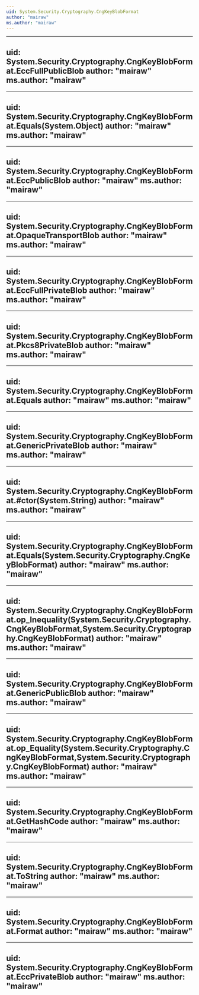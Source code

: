 ```yaml
---
uid: System.Security.Cryptography.CngKeyBlobFormat
author: "mairaw"
ms.author: "mairaw"
---
```


---
uid: System.Security.Cryptography.CngKeyBlobFormat.EccFullPublicBlob
author: "mairaw"
ms.author: "mairaw"
---

---
uid: System.Security.Cryptography.CngKeyBlobFormat.Equals(System.Object)
author: "mairaw"
ms.author: "mairaw"
---

---
uid: System.Security.Cryptography.CngKeyBlobFormat.EccPublicBlob
author: "mairaw"
ms.author: "mairaw"
---

---
uid: System.Security.Cryptography.CngKeyBlobFormat.OpaqueTransportBlob
author: "mairaw"
ms.author: "mairaw"
---

---
uid: System.Security.Cryptography.CngKeyBlobFormat.EccFullPrivateBlob
author: "mairaw"
ms.author: "mairaw"
---

---
uid: System.Security.Cryptography.CngKeyBlobFormat.Pkcs8PrivateBlob
author: "mairaw"
ms.author: "mairaw"
---

---
uid: System.Security.Cryptography.CngKeyBlobFormat.Equals
author: "mairaw"
ms.author: "mairaw"
---

---
uid: System.Security.Cryptography.CngKeyBlobFormat.GenericPrivateBlob
author: "mairaw"
ms.author: "mairaw"
---

---
uid: System.Security.Cryptography.CngKeyBlobFormat.#ctor(System.String)
author: "mairaw"
ms.author: "mairaw"
---

---
uid: System.Security.Cryptography.CngKeyBlobFormat.Equals(System.Security.Cryptography.CngKeyBlobFormat)
author: "mairaw"
ms.author: "mairaw"
---

---
uid: System.Security.Cryptography.CngKeyBlobFormat.op_Inequality(System.Security.Cryptography.CngKeyBlobFormat,System.Security.Cryptography.CngKeyBlobFormat)
author: "mairaw"
ms.author: "mairaw"
---

---
uid: System.Security.Cryptography.CngKeyBlobFormat.GenericPublicBlob
author: "mairaw"
ms.author: "mairaw"
---

---
uid: System.Security.Cryptography.CngKeyBlobFormat.op_Equality(System.Security.Cryptography.CngKeyBlobFormat,System.Security.Cryptography.CngKeyBlobFormat)
author: "mairaw"
ms.author: "mairaw"
---

---
uid: System.Security.Cryptography.CngKeyBlobFormat.GetHashCode
author: "mairaw"
ms.author: "mairaw"
---

---
uid: System.Security.Cryptography.CngKeyBlobFormat.ToString
author: "mairaw"
ms.author: "mairaw"
---

---
uid: System.Security.Cryptography.CngKeyBlobFormat.Format
author: "mairaw"
ms.author: "mairaw"
---

---
uid: System.Security.Cryptography.CngKeyBlobFormat.EccPrivateBlob
author: "mairaw"
ms.author: "mairaw"
---
